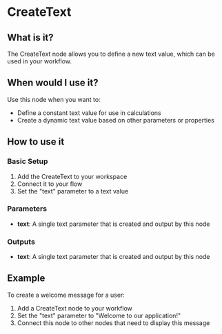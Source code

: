 # CreateText

## What is it?

The CreateText node allows you to define a new text value, which can be used in your workflow.

## When would I use it?

Use this node when you want to:

- Define a constant text value for use in calculations
- Create a dynamic text value based on other parameters or properties

## How to use it

### Basic Setup

1. Add the CreateText to your workspace
2. Connect it to your flow
3. Set the "text" parameter to a text value

### Parameters

- **text**: A single text parameter that is created and output by this node

### Outputs

- **text**: A single text parameter that is created and output by this node

## Example

To create a welcome message for a user:

1. Add a CreateText node to your workflow
2. Set the "text" parameter to "Welcome to our application!"
3. Connect this node to other nodes that need to display this message